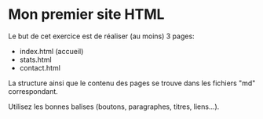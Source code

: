 # Mon premier site HTML

Le but de cet exercice est de réaliser (au moins) 3 pages:
- index.html (accueil)
- stats.html
- contact.html

La structure ainsi que le contenu des pages se trouve dans les fichiers "md" correspondant.

Utilisez les bonnes balises (boutons, paragraphes, titres, liens...).



